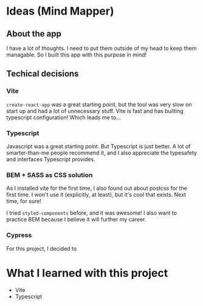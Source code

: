 # Ideas (Mind Mapper)

## About the app

I have a lot of thoughts. I need to put them outside of my head to keep them managable. So I built this app with this purpose in mind!

## Techical decisions

### Vite

`create-react-app` was a great starting point, but the tool was very slow on start up and had a lot of unnecessary stuff. Vite is fast and has builting typescript configuration! Which leads me to...

### Typescript

Javascript was a great starting point. But Typescript is just better. A lot of smarter-than-me people recommend it, and I also appreciate the typesafety and interfaces Typescript provides.

### BEM + SASS as CSS solution

As I installed vite for the first time, I also found out about postcss for the first time. I won't use it (explicitly, at least), but it's cool that exists. Next time, for sure!

I tried `styled-components` before, and it was awesome! I also want to practice BEM because I believe it will further my career.

### Cypress

For this project, I decided to

# What I learned with this project

- Vite
- Typescript
